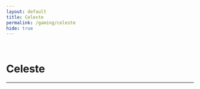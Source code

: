 ```yaml
---
layout: default
title: Celeste
permalink: /gaming/celeste
hide: true
---
```

<p><br></p>

Celeste
=========

<hr style="height:2px;border-width:0;color:gray;background-color:gray">
